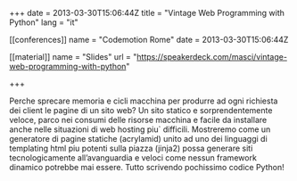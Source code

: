 +++
date = 2013-03-30T15:06:44Z
title = "Vintage Web Programming with Python"
lang = "it"

[[conferences]]
name = "Codemotion Rome"
date = 2013-03-30T15:06:44Z

[[material]]
name = "Slides"
url  = "https://speakerdeck.com/masci/vintage-web-programming-with-python"

+++

Perche sprecare memoria e cicli macchina per produrre ad ogni richiesta dei client le pagine di un sito web? 
Un sito statico e sorprendentemente veloce, parco nei consumi delle risorse macchina e facile da installare 
anche nelle situazioni di web hosting piu` difficili. Mostreremo come un generatore di pagine statiche 
(acrylamid) unito ad uno dei linguaggi di templating html piu potenti sulla piazza (jinja2) possa generare 
siti tecnologicamente all’avanguardia e veloci come nessun framework dinamico potrebbe mai essere. 
Tutto scrivendo pochissimo codice Python!
